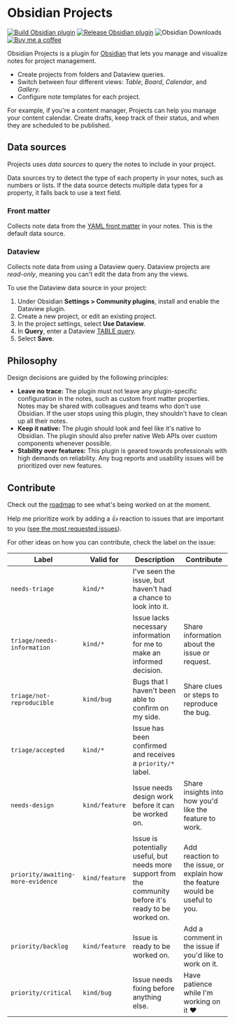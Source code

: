 # Obsidian Projects

[![Build Obsidian plugin](https://github.com/marcusolsson/obsidian-projects/actions/workflows/ci.yml/badge.svg)](https://github.com/marcusolsson/obsidian-projects/actions/workflows/ci.yml)
[![Release Obsidian plugin](https://github.com/marcusolsson/obsidian-projects/actions/workflows/release.yml/badge.svg)](https://github.com/marcusolsson/obsidian-projects/actions/workflows/release.yml)
![Obsidian Downloads](https://img.shields.io/badge/dynamic/json?logo=obsidian&color=%23483699&label=downloads&query=%24%5B%22obsidian-projects%22%5D.downloads&url=https%3A%2F%2Fraw.githubusercontent.com%2Fobsidianmd%2Fobsidian-releases%2Fmaster%2Fcommunity-plugin-stats.json)
[![Buy me a coffee](https://img.shields.io/badge/-buy_me_a%C2%A0coffee-gray?logo=buy-me-a-coffee)](https://www.buymeacoffee.com/marcusolsson)

Obsidian Projects is a plugin for [Obsidian](https://obsidian.md) that lets you manage and visualize notes for project management.

- Create projects from folders and Dataview queries.
- Switch between four different views: _Table_, _Board_, _Calendar_, and _Gallery_.
- Configure note templates for each project.

For example, if you're a content manager, Projects can help you manage your content calendar. Create drafts, keep track of their status, and when they are scheduled to be published.

## Data sources

Projects uses _data sources_ to query the notes to include in your project.

Data sources try to detect the type of each property in your notes, such as numbers or lists. If the data source detects multiple data types for a property, it falls back to use a text field.

### Front matter

Collects note data from the [YAML front matter](https://help.obsidian.md/Advanced+topics/YAML+front+matter) in your notes. This is the default data source.

### Dataview

Collects note data from using a Dataview query. Dataview projects are _read-only_, meaning you can't edit the data from any the views.

To use the Dataview data source in your project:

1. Under Obsidian **Settings > Community plugins**, install and enable the Dataview plugin.
1. Create a new project, or edit an existing project.
1. In the project settings, select **Use Dataview**.
1. In **Query**, enter a Dataview [TABLE query](https://blacksmithgu.github.io/obsidian-dataview/query/queries/#table-queries).
1. Select **Save**.

## Philosophy

Design decisions are guided by the following principles:

- **Leave no trace:** The plugin must not leave any plugin-specific configuration in the notes, such as custom front matter properties. Notes may be shared with colleagues and teams who don't use Obsidian. If the user stops using this plugin, they shouldn't have to clean up all their notes.
- **Keep it native:** The plugin should look and feel like it's native to Obsidian. The plugin should also prefer native Web APIs over custom components whenever possible.
- **Stability over features:** This plugin is geared towards professionals with high demands on reliability. Any bug reports and usability issues will be prioritized over new features.

## Contribute

Check out the [roadmap](https://github.com/users/marcusolsson/projects/4/views/14) to see what's being worked on at the moment.

Help me prioritize work by adding a :+1: reaction to issues that are important to you ([see the most requested issues](https://github.com/marcusolsson/obsidian-projects/issues?q=is%3Aissue+is%3Aopen+sort%3Areactions-%2B1-desc)).

For other ideas on how you can contribute, check the label on the issue:

| Label                             | Valid for      | Description                                                                                               | Contribute                                                                    |
| --------------------------------- | -------------- | --------------------------------------------------------------------------------------------------------- | ----------------------------------------------------------------------------- |
| `needs-triage`                    | `kind/*`       | I've seen the issue, but haven't had a chance to look into it.                                            |
| `triage/needs-information`        | `kind/*`       | Issue lacks necessary information for me to make an informed decision.                                    | Share information about the issue or request.                                 |
| `triage/not-reproducible`         | `kind/bug`     | Bugs that I haven't been able to confirm on my side.                                                      | Share clues or steps to reproduce the bug.                                    |
| `triage/accepted`                 | `kind/*`       | Issue has been confirmed and receives a `priority/*` label.                                               |
| `needs-design`                    | `kind/feature` | Issue needs design work before it can be worked on.                                                       | Share insights into how you'd like the feature to work.                       |
| `priority/awaiting-more-evidence` | `kind/feature` | Issue is potentially useful, but needs more support from the community before it's ready to be worked on. | Add reaction to the issue, or explain how the feature would be useful to you. |
| `priority/backlog`                | `kind/feature` | Issue is ready to be worked on.                                                                           | Add a comment in the issue if you'd like to work on it.                       |
| `priority/critical`               | `kind/bug`     | Issue needs fixing before anything else.                                                                  | Have patience while I'm working on it :heart:                                 |
